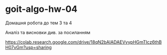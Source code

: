 # goit-algo-hw-04
Домашня робота до тем 3 та 4

Аналіз та висновки див. за посиланням

https://colab.research.google.com/drive/18qN2bAIADAEVvypHGmTIcz6thBH07vGm?usp=sharing


